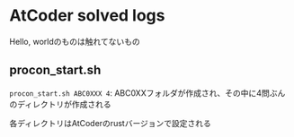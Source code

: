 # AtCoder solved logs
Hello, worldのものは触れてないもの

## procon_start.sh
`procon_start.sh ABC0XXX 4`:
ABC0XXフォルダが作成され、その中に4問ぶんのディレクトリが作成される

各ディレクトリはAtCoderのrustバージョンで設定される

